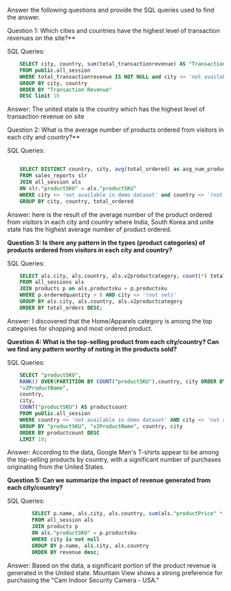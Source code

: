 Answer the following questions and provide the SQL queries used to find the answer.

Question 1: Which cities and countries have the highest level of transaction revenues on the site?**


SQL Queries:
```sql
    SELECT city, country, sum(total_transactionrevenue) AS "Transaction Revenue" 
    FROM public.all_session 
    WHERE total_transactionrevenue IS NOT NULL and city <> 'not available in demo dataset' 
    GROUP BY city, country 
    ORDER BY "Transaction Revenue" 
    DESC limit 10
```
Answer: The united state is the country which has the highest level of transaction revenue on site


Question 2: What is the average number of products ordered from visitors in each city and country?**


SQL Queries:
```sql

    SELECT DISTINCT country, city, avg(total_ordered) as avg_num_product 
    FROM sales_reports slr 
    JOIN all_session als 
    ON slr."productSKU" = als."productSKU" 
    WHERE city <> 'not available in demo dataset' and country <> '(not set)' 
    GROUP BY city, country, total_ordered
```
Answer: here is the result of the average number of the product ordered from visitors in each city and country where India, South Korea and unite state has the highest average number of product ordered.


**Question 3: Is there any pattern in the types (product categories) of products ordered from visitors in each city and country?**


SQL Queries:
```sql
    SELECT als.city, als.country, als.v2productcategory, count(*) total_orders
    FROM all_sessions als
    JOIN products p on als.productsku = p.productsku
    WHERE p.orderedquantity > 0 AND city <> '(not set)' 
    GROUP BY als.city, als.country, als.v2productcategory
    ORDER BY total_orders DESC;
```
Answer: I discovered that the Home/Apparels category is among the top categories for shopping and most ordered product.


**Question 4: What is the top-selling product from each city/country? Can we find any pattern worthy of noting in the products sold?**

SQL Queries:
```SQL
    SELECT "productSKU", 
    RANK() OVER(PARTITION BY COUNT("productSKU"),country, city ORDER BY "productSKU") AS productrank,
    "v2ProductName", 
    country, 
    city,
    COUNT("productSKU") AS productcount 
    FROM public.all_session 
    WHERE country <> 'not available in demo dataset' AND city <> 'not available in demo dataset' 
    GROUP BY "productSKU", "v2ProductName", country, city 
    ORDER BY productcount DESC 
    LIMIT 10;
```
Answer: According to the data, Google Men's T-shirts appear to be among the top-selling products by country, with a significant number of purchases originating from the United States.


**Question 5: Can we summarize the impact of revenue generated from each city/country?**

SQL Queries:
```SQL
        SELECT p.name, als.city, als.country, sum(als."productPrice" * p.orderquantity) as revenue 
        FROM all_session als 
        JOIN products p 
        ON als."productSKU" = p.productsku 
        WHERE city is not null 
        GROUP BY p.name, als.city, als.country 
        ORDER BY revenue desc;
```
Answer: Based on the data, a significant portion of the product revenue is generated in the United state. Mountain View shows a strong preference for purchasing the "Cam Indoor Security Camera - USA."










